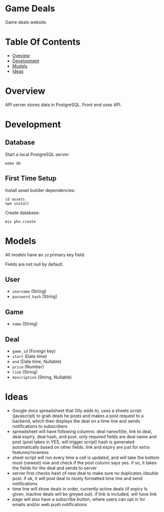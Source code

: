 # Game Deals
Game deals website.

# Table Of Contents
- [Oveview](#overview)
- [Development](#development)
- [Models](#models)
- [Ideas](#ideas)

# Overview
API server stores data in PostgreSQL. Front end uses API.

# Development
## Database
Start a local PostgreSQL server:

```
make db
```

## First Time Setup
Install asset builder dependencies:

```
cd assets
npm install
```

Create database:

```
mix phx.create
```

# Models
All models have an `id` primary key field.  

Fields are not null by default.

## User
- `username` (String)
- `password_hash` (String)

## Game
- `name` (String)

## Deal
- `game_id` (Foreign key)
- `start` (Date time)
- `end` (Date time, Nullable)
- `price` (Number)
- `link` (String)
- `description` (String, Nullable)

# Ideas
- Google docs spreadsheet that Olly adds to, uses a sheets script (javascript) to grab deals he posts and makes a post request to a backend, which then displays the deal on a time line and sends notifications to subscribers
- spreadsheet will have following columns: deal name/title, link to deal, deal expiry, deal hash, and post. only required fields are deal name and post (post takes in YES, will trigger script) hash is generated automatically based on other fields. link and expiry are just for extra features/niceness
- sheet script will run every time a cell is updated, and will take the bottom most (newest) row and check if the post column says yes. if so, it takes the fields for the deal and sends to server
- server first checks hash of new deal to make sure no duplicates /double post. if ok, it will post deal to nicely formatted time line and send notifications
- time line will show deals in order, currently active deals (if expiry Is given, inactive deals will be greyed out). if link is included, will have link
- page will also have a subscribe button, where users can opt in for emails and/or web push notifications 
